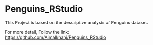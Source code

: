 # Penguins_RStudio
This Project is based on the descriptive analysis of Penguins dataset.

For more detail, Follow the link: https://github.com/Aimalkhanj/Penguins_RStudio
